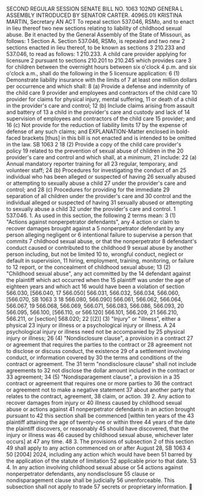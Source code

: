 SECOND REGULAR SESSION
SENATE BILL NO. 1063
102ND GENERA L ASSEMBLY
INTRODUCED BY SENATOR CARTER.
4096S.01I KRISTINA MARTIN, Secretary
AN ACT
To repeal section 537.046, RSMo, and to enact in lieu thereof two new sections relating to liability
of childhood sexual abuse.
Be it enacted by the General Assembly of the State of Missouri, as follows:
1 Section A. Section 537.046, RSMo, is repealed and two new
2 sections enacted in lieu thereof, to be known as sections
3 210.233 and 537.046, to read as follows:
1 210.233. A child care provider applying for licensure
2 pursuant to sections 210.201 to 210.245 which provides care
3 for children between the overnight hours between six o'clock
4 p.m. and six o'clock a.m., shall do the following in the
5 licensure application:
6 (1) Demonstrate liability insurance with the limits of
7 at least one million dollars per occurrence and which shall:
8 (a) Provide a defense and indemnity of the child care
9 provider and employees and contractors of the child care
10 provider for claims for physical injury, mental suffering,
11 or death of a child in the provider's care and control;
12 (b) Include claims arising from assault and battery of
13 a child in the provider's care and custody and lack of
14 supervision of employees and contractors of the child care
15 provider; and
16 (c) Not provide for the reduction of liability limits
17 by the expense of defense of any such claims; and
EXPLANATION-Matter enclosed in bold-faced brackets [thus] in this bill is not enacted
and is intended to be omitted in the law.
SB 1063 2
18 (2) Provide a copy of the child care provider's policy
19 related to the prevention of sexual abuse of children in the
20 provider's care and control and which shall, at a minimum,
21 include:
22 (a) Annual mandatory reporter training for all
23 regular, temporary, and volunteer staff;
24 (b) Procedures for investigating the conduct of an
25 individual who has been alleged or suspected of having
26 sexually abused or attempting to sexually abuse a child
27 under the provider's care and control; and
28 (c) Procedures for providing for the immediate
29 separation of all children under the provider's care and
30 control and the individual alleged or suspected of having
31 sexually abused or attempting to sexually abuse a child
32 under the provider's care and control.
1 537.046. 1. As used in this section, the following
2 terms mean:
3 (1) "Actions against nonperpetrator defendants", any
4 action or claim to recover damages brought against a
5 nonperpetrator defendant by any person alleging negligent or
6 intentional failure to supervise a person that commits
7 childhood sexual abuse, or that the nonperpetrator
8 defendant's conduct caused or contributed to the childhood
9 sexual abuse by another person including, but not be limited
10 to, wrongful conduct, neglect or default in supervision,
11 hiring, employment, training, monitoring, or failure to
12 report, or the concealment of childhood sexual abuse;
13 (2) "Childhood sexual abuse", any act committed by the
14 defendant against the plaintiff which act occurred when the
15 plaintiff was under the age of eighteen years and which act
16 would have been a violation of section 566.030, [566.040,
17 566.050] 566.031, 566.032, 566.034, 566.060, [566.070,
SB 1063 3
18 566.080, 566.090] 566.061, 566.062, 566.064, 566.067,
19 566.068, 566.069, 566.071, 566.083, 566.086, 566.093,
20 566.095, 566.100, [566.110, or 566.120] 566.101, 566.209,
21 566.210, 566.211, or [section] 568.020;
22 [(2)] (3) "Injury" or "illness", either a physical
23 injury or illness or a psychological injury or illness. A
24 psychological injury or illness need not be accompanied by
25 physical injury or illness;
26 (4) "Nondisclosure clause", a provision in a contract
27 or agreement that requires the parties to the contract or
28 agreement not to disclose or discuss conduct, the existence
29 of a settlement involving conduct, or information covered by
30 the terms and conditions of the contract or agreement. The
31 term "nondisclosure clause" shall not include agreements to
32 not disclose the dollar amount included in the contract or
33 agreement;
34 (5) "Nondisparagement clause", a provision in a
35 contract or agreement that requires one or more parties to
36 the contract or agreement not to make a negative statement
37 about another party that relates to the contract, agreement,
38 claim, or action.
39 2. Any action to recover damages from injury or
40 illness caused by childhood sexual abuse or actions against
41 nonperpetrator defendants in an action brought pursuant to
42 this section shall be commenced [within ten years of the
43 plaintiff attaining the age of twenty-one or within three
44 years of the date the plaintiff discovers, or reasonably
45 should have discovered, that the injury or illness was
46 caused by childhood sexual abuse, whichever later occurs] at
47 any time.
48 3. The provisions of subsection 2 of this section
49 shall apply to any action commenced on or after August 28,
SB 1063 4
50 [2004] 2024, including any action which would have been
51 barred by the application of the statute of limitation
52 applicable prior to that date.
53 4. In any action involving childhood sexual abuse or
54 actions against nonperpetrator defendants, any nondisclosure
55 clause or nondisparagement clause shall be judicially
56 unenforceable. This subsection shall not apply to trade
57 secrets or proprietary information.

